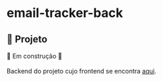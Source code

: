 # email-tracker-back

## 🚀 Projeto

🚧 Em construção 🚧</br></br>
Backend do projeto cujo frontend se encontra [aqui](https://github.com/Alessandro1918/email-tracker-front/blob/main/README.md).